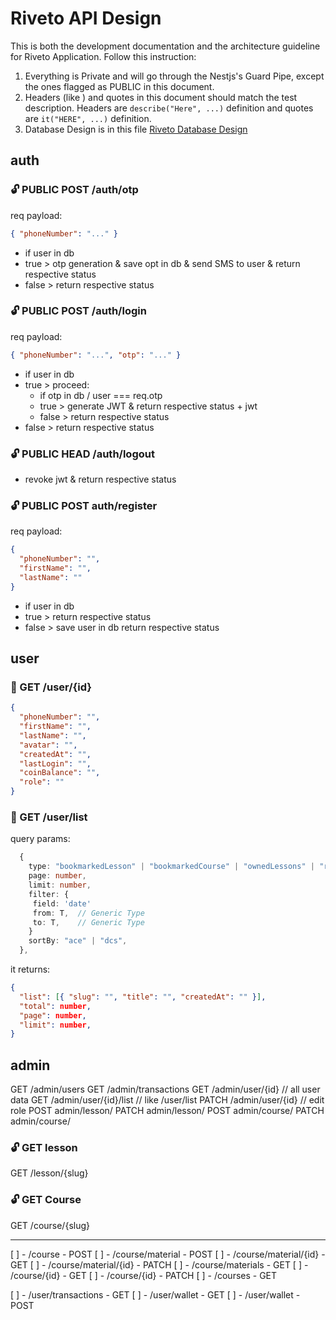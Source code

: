 # Riveto API Design

This is both the development documentation and the architecture guideline for Riveto Application. Follow this instruction:

1. Everything is Private and will go through the Nestjs's Guard Pipe, except the ones flagged as PUBLIC in this document.
2. Headers (like ) and quotes in this document should match the test description. Headers are `describe("Here", ...)` definition and quotes are `it("HERE", ...)` definition.
3. Database Design is in this file [Riveto Database Design](./db-design.md)

## auth

### 🔓 PUBLIC POST /auth/otp

req payload:

```json
{ "phoneNumber": "..." }
```

- if user in db
- true > otp generation & save opt in db & send SMS to user & return respective status
- false > return respective status

### 🔓 PUBLIC POST /auth/login

req payload:

```json
{ "phoneNumber": "...", "otp": "..." }
```

- if user in db
- true > proceed:
  - if otp in db / user === req.otp
  - true > generate JWT & return respective status + jwt
  - false > return respective status
- false > return respective status

### 🔓 PUBLIC HEAD /auth/logout

- revoke jwt & return respective status

### 🔓 PUBLIC POST auth/register

req payload:

```json
{
  "phoneNumber": "",
  "firstName": "",
  "lastName": ""
}
```

- if user in db
- true > return respective status
- false > save user in db return respective status

## user

### 🔐 GET /user/{id}

```json
{
  "phoneNumber": "",
  "firstName": "",
  "lastName": "",
  "avatar": "",
  "createdAt": "",
  "lastLogin": "",
  "coinBalance": "",
  "role": ""
}
```

### 🔐 GET /user/list

query params:

```ts
  {
    type: "bookmarkedLesson" | "bookmarkedCourse" | "ownedLessons" | "readLesson" | "transactions",
    page: number,
    limit: number,
    filter: {
     field: 'date'
     from: T,  // Generic Type
     to: T,    // Generic Type
    }
    sortBy: "ace" | "dcs",
  },
```

it returns:

```json
{
  "list": [{ "slug": "", "title": "", "createdAt": "" }],
  "total": number,
  "page": number,
  "limit": number,
}
```

## admin

GET /admin/users
GET /admin/transactions
GET /admin/user/{id} // all user data
GET /admin/user/{id}/list // like /user/list
PATCH /admin/user/{id} // edit role
POST admin/lesson/
PATCH admin/lesson/
POST admin/course/
PATCH admin/course/

### 🔓 GET lesson

GET /lesson/{slug}

### 🔓 GET Course

GET /course/{slug}

---

[ ] - /course - POST
[ ] - /course/material - POST
[ ] - /course/material/{id} - GET
[ ] - /course/material/{id} - PATCH
[ ] - /course/materials - GET
[ ] - /course/{id} - GET
[ ] - /course/{id} - PATCH
[ ] - /courses - GET

[ ] - /user/transactions - GET
[ ] - /user/wallet - GET
[ ] - /user/wallet - POST
